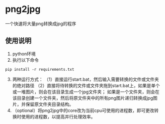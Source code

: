 # png2jpg
一个快速将大量png转换成jpg的程序

## 使用说明
1. python环境
2. 执行以下命令
```shell
pip install -r requirements.txt
```

3. 两种运行方式：
（1）直接运行start.bat，然后输入需要转换的文件或文件夹的绝对路径
（2）直接将待转换的文件或文件夹拖到start.bat上，如果是单个或一堆图片，则会在该目录生成一个jpg文件夹；
如果是一个文件夹，则会在该目录创建一个文件夹，然后将原文件夹中的所有png图片递归转换成jpg图片，并保留原文件夹目录结构。
4. （optional）将png2jpg中的core改为当前cpu可使用的进程数，即可更改转换时使用的进程数，以提高并行处理效率。